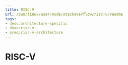 ```yaml
---
title: RISC-V
url: /pwn/linux/user-mode/stackoverflow/risc-v/readme
tags:
- desc:architecture-specific
- desc:risc-v
- preq:risc-v-architecture
---
```

# RISC-V